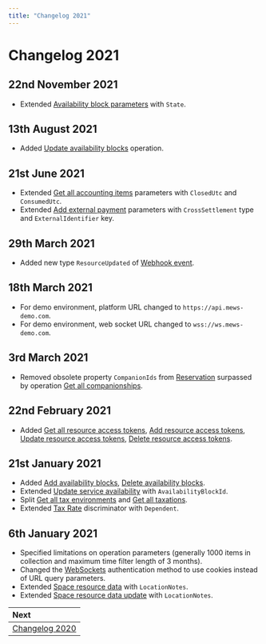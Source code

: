 ```yaml
---
title: "Changelog 2021"
---
```


# Changelog 2021

## 22nd November 2021

* Extended [Availability block parameters](../operations/availabilityblocks.md#availability-block-parameters) with `State`.

## 13th August 2021

* Added [Update availability blocks](../operations/availabilityblocks.md#update-availability-blocks) operation.

## 21st June 2021

* Extended [Get all accounting items](../operations/accountingitems.md#get-all-accounting-items) parameters  with `ClosedUtc` and `ConsumedUtc`.
* Extended [Add external payment](../operations/payments.md#add-external-payment) parameters with `CrossSettlement` type and `ExternalIdentifier` key.

## 29th March 2021
* Added new type `ResourceUpdated` of [Webhook event](../events/wh-general.md).

## 18th March 2021
* For demo environment, platform URL changed to `https://api.mews-demo.com`.
* For demo environment, web socket URL changed to `wss://ws.mews-demo.com`.

## 3rd March 2021
* Removed obsolete property `CompanionIds` from [Reservation](../operations/reservations.md#reservation) surpassed by operation [Get all companionships](../operations/companionships.md#get-all-companionships).

## 22nd February 2021
* Added [Get all resource access tokens](../operations/resourceaccesstokens.md#get-all-resource-access-tokens), [Add resource access tokens](../operations/resourceaccesstokens.md#add-resource-access-tokens), [Update resource access tokens](../operations/resourceaccesstokens.md#update-resource-access-tokens), [Delete resource access tokens](../operations/resourceaccesstokens.md#delete-resource-access-tokens).

## 21st January 2021
* Added [Add availability blocks](../operations/availabilityblocks.md#add-availability-blocks), [Delete availability blocks](../operations/availabilityblocks.md#delete-availability-blocks).
* Extended [Update service availability](../operations/services.md#update-service-availability) with `AvailabilityBlockId`.
* Split [Get all tax environments](../operations/taxenvironments.md#get-all-tax-environments) and [Get all taxations](../operations/taxations.md#get-all-taxations).
* Extended [Tax Rate](../operations/taxations.md#tax-rate) discriminator with `Dependent`.

## 6th January 2021
* Specified limitations on operation parameters (generally 1000 items in collection and maximum time filter length of 3 months).
* Changed the [WebSockets](../events/websockets.md) authentication method to use cookies instead of URL query parameters.
* Extended [Space resource data](../operations/resources.md#space-resource-data) with `LocationNotes`.
* Extended [Space resource data update](../operations/resources.md#space-resource-data-update) with `LocationNotes`.

| Next |
| :-- |
| [Changelog 2020](changelog2020.md) |
